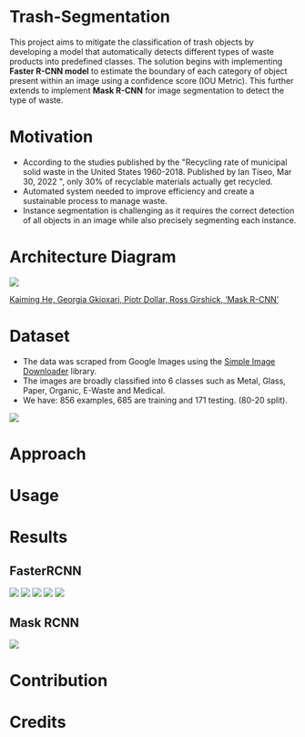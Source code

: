# Trash-Segmentation
This project aims to mitigate the classification of trash objects by developing a model that automatically detects different types of waste products into predefined classes. The solution begins with implementing **Faster R-CNN model** to estimate the boundary of each category of object present within an image using a confidence score (IOU Metric). This further extends to implement **Mask R-CNN** for image segmentation to detect the type of waste.



# Motivation

- According to the studies published by the "Recycling rate of municipal solid waste in the United States 1960-2018. Published by Ian Tiseo, Mar 30, 2022
", only 30% of recyclable materials actually get recycled.
- Automated system needed to improve efficiency and create a sustainable process to manage waste.
- Instance segmentation is challenging as it requires the correct detection of all objects in an image while also precisely segmenting each instance.


# Architecture Diagram
![](https://github.com/vickymhs/Trash-Segmentation/blob/main/assets/architecture.png)

[Kaiming He, Georgia Gkioxari, Piotr Dollar, Ross Girshick, ‘Mask R-CNN’ ](https://arxiv.org/pdf/1703.06870.pdf)
# Dataset
- The data was scraped from Google Images using the [Simple Image Downloader](https://libraries.io/pypi/simple-image-download) library.
- The images are broadly classified into 6 classes such as Metal, Glass, Paper, Organic, E-Waste and Medical.
- We have: 856 examples, 685 are training and 171 testing. (80-20 split).

![](https://github.com/vickymhs/Trash-Segmentation/blob/main/assets/img1.png)

# Approach

# Usage

# Results

## FasterRCNN
![](https://github.com/vickymhs/Trash-Segmentation/blob/main/assets/img2.png)
![](https://github.com/vickymhs/Trash-Segmentation/blob/main/assets/img3.png)
![](https://github.com/vickymhs/Trash-Segmentation/blob/main/assets/img4.png)
![](https://github.com/vickymhs/Trash-Segmentation/blob/main/assets/img5.png)
![](https://github.com/vickymhs/Trash-Segmentation/blob/main/assets/img6.png)

## Mask RCNN
![](https://github.com/vickymhs/Trash-Segmentation/blob/main/assets/img7.png)

# Contribution

# Credits

